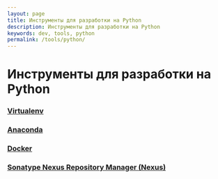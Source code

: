 ```yaml
---
layout: page
title: Инструменты для разработки на Python
description: Инструменты для разработки на Python
keywords: dev, tools, python
permalink: /tools/python/
---
```


# Инструменты для разработки на Python

### [Virtualenv](/tools/python/virtualenv/ubuntu/)

### [Anaconda](/tools/python/anaconda/)

### [Docker](/tools/python/docker/)

### [Sonatype Nexus Repository Manager (Nexus)](/tools/python/nexus/)
